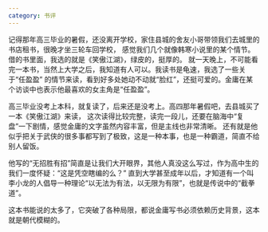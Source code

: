 ```yaml
---
category: 书评
---
```

记得那年高三毕业的暑假，还没离开学校，家住县城的舍友小哥带领我们去城里的书店租书，很晚才坐三轮车回学校，
感觉我们几个就像韩寒小说里的某个情节。借的书里面，我选的就是《笑傲江湖》，绿皮的，挺厚的。
就一天晚上，不可能看完一本书，当然上大学之后，我知道有人可以。我读书是龟速，我选了一些关于“任盈盈”
的情节来读，看到好多处她动不动就“脸红”，还挺可爱的。金庸在某个访谈中也表示他最喜欢的女主角是“任盈盈”。

高三毕业没考上本科，就复读了，后来还是没考上。高四那年暑假吧，去县城买了一本《笑傲江湖》来读，
这次读得比较完整，读完一段儿，还要在脑海中“复盘”一下剧情，感觉金庸的文字虽然内容丰富，但是主线也非常清晰。
还有就是他似乎把关于武侠的很多事都写到了极致，这是一种本事，也是一种霸道，简直不给别人留饭。

他写的“无招胜有招”简直是让我们大开眼界，其他人真没这么写过，作为高中生的我们一度怀疑：“这是凭空瞎编的么？”
直到大学甚至成年以后，才知道有一个叫李小龙的人倡导一种理论“以无法为有法，以无限为有限”，也就是传说中的“截拳道”。

这本书能说的太多了，它突破了各种局限，都说金庸写书必须依赖历史背景，这本就是朝代模糊的。
